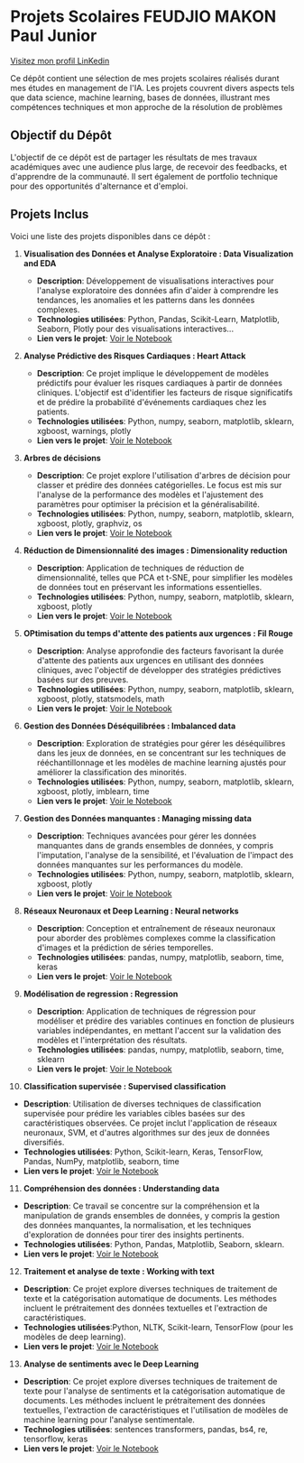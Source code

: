 # Projets Scolaires FEUDJIO MAKON Paul Junior
[Visitez mon profil LinKedin](https://www.linkedin.com/in/paul-junior-f-39a748296/)


Ce dépôt contient une sélection de mes projets scolaires réalisés durant mes études en management de l'IA. Les projets couvrent divers aspects tels que data science, machine learning, bases de données, illustrant mes compétences techniques et mon approche de la résolution de problèmes

## Objectif du Dépôt
L'objectif de ce dépôt est de partager les résultats de mes travaux académiques avec une audience plus large, de recevoir des feedbacks, et d'apprendre de la communauté. Il sert également de portfolio technique pour des opportunités d'alternance et d'emploi.

## Projets Inclus
Voici une liste des projets disponibles dans ce dépôt :

1. **Visualisation des Données et Analyse Exploratoire : Data Visualization and EDA**
   - **Description**: Développement de visualisations interactives pour l'analyse exploratoire des données afin d'aider à comprendre les tendances, les anomalies et les patterns dans les données complexes.
   - **Technologies utilisées**: Python, Pandas, Scikit-Learn, Matplotlib, Seaborn, Plotly pour des visualisations interactives...
   - **Lien vers le projet**: [Voir le Notebook](Data_Visualization_and_EDA.ipynb)

2. **Analyse Prédictive des Risques Cardiaques : Heart Attack**
   - **Description**: Ce projet implique le développement de modèles prédictifs pour évaluer les risques cardiaques à partir de données cliniques. L'objectif est d'identifier les facteurs de risque significatifs et de prédire la probabilité d'événements cardiaques chez les patients.
   - **Technologies utilisées**: Python, numpy, seaborn, matplotlib, sklearn, xgboost, warnings, plotly
   - **Lien vers le projet**: [Voir le Notebook](heart_attack_model_prediction.ipynb)

3. **Arbres de décisions**
   - **Description**: Ce projet explore l'utilisation d'arbres de décision pour classer et prédire des données catégorielles. Le focus est mis sur l'analyse de la performance des modèles et l'ajustement des paramètres pour optimiser la précision et la généralisabilité.
   - **Technologies utilisées**: Python, numpy, seaborn, matplotlib, sklearn, xgboost, plotly, graphviz, os
   - **Lien vers le projet**: [Voir le Notebook](decision_trees_lab.ipynb)
  
4. **Réduction de Dimensionnalité des images : Dimensionality reduction**
   - **Description**: Application de techniques de réduction de dimensionnalité, telles que PCA et t-SNE, pour simplifier les modèles de données tout en préservant les informations essentielles.
   - **Technologies utilisées**: Python, numpy, seaborn, matplotlib, sklearn, xgboost, plotly
   - **Lien vers le projet**: [Voir le Notebook](dimensionality_reduction_lab.ipynb)

5. **OPtimisation du temps d'attente des patients aux urgences : Fil Rouge**
   - **Description**: Analyse approfondie des facteurs favorisant la durée d'attente des patients aux urgences en utilisant des données cliniques, avec l'objectif de développer des stratégies prédictives basées sur des preuves.
   - **Technologies utilisées**: Python, numpy, seaborn, matplotlib, sklearn, xgboost, plotly, statsmodels, math
   - **Lien vers le projet**: [Voir le Notebook](fil_rouge.ipynb)

6. **Gestion des Données Déséquilibrées : Imbalanced data**
   - **Description**: Exploration de stratégies pour gérer les déséquilibres dans les jeux de données, en se concentrant sur les techniques de rééchantillonnage et les modèles de machine learning ajustés pour améliorer la classification des minorités.
   - **Technologies utilisées**: Python, numpy, seaborn, matplotlib, sklearn, xgboost, plotly, imblearn, time
   - **Lien vers le projet**: [Voir le Notebook](imbalanced_data_lab.ipynb)
  
7. **Gestion des Données manquantes : Managing missing data**
   - **Description**: Techniques avancées pour gérer les données manquantes dans de grands ensembles de données, y compris l'imputation, l'analyse de la sensibilité, et l'évaluation de l'impact des données manquantes sur les performances du modèle.
   - **Technologies utilisées**: Python, numpy, seaborn, matplotlib, sklearn, xgboost, plotly
   - **Lien vers le projet**: [Voir le Notebook](managing_missing_data_lab.ipynb)
  
8. **Réseaux Neuronaux et Deep Learning : Neural networks**
   - **Description**: Conception et entraînement de réseaux neuronaux pour aborder des problèmes complexes comme la classification d'images et la prédiction de séries temporelles.
   - **Technologies utilisées**: pandas, numpy, matplotlib, seaborn, time, keras
   - **Lien vers le projet**: [Voir le Notebook](neural_networks_lab.ipynb)
  
9. **Modélisation de regression : Regression**
   - **Description**: Application de techniques de régression pour modéliser et prédire des variables continues en fonction de plusieurs variables indépendantes, en mettant l'accent sur la validation des modèles et l'interprétation des résultats.
   - **Technologies utilisées**: pandas, numpy, matplotlib, seaborn, time, sklearn
   - **Lien vers le projet**: [Voir le Notebook](regression.ipynb)
  
10. **Classification supervisée : Supervised classification**
   - **Description**: Utilisation de diverses techniques de classification supervisée pour prédire les variables cibles basées sur des caractéristiques observées. Ce projet inclut l'application de réseaux neuronaux, SVM, et d'autres algorithmes sur des jeux de données diversifiés.
   - **Technologies utilisées**: Python, Scikit-learn, Keras, TensorFlow, Pandas, NumPy, matplotlib, seaborn, time
   - **Lien vers le projet**: [Voir le Notebook](supervised_classification_lab.ipynb)
  
11. **Compréhension des données : Understanding data**
   - **Description**: Ce travail se concentre sur la compréhension et la manipulation de grands ensembles de données, y compris la gestion des données manquantes, la normalisation, et les techniques d'exploration de données pour tirer des insights pertinents.
   - **Technologies utilisées**: Python, Pandas, Matplotlib, Seaborn, sklearn.
   - **Lien vers le projet**: [Voir le Notebook](understanding_data_lab.ipynb)
  
12. **Traitement et analyse de texte : Working with text**
   - **Description**: Ce projet explore diverses techniques de traitement de texte et la catégorisation automatique de documents. Les méthodes incluent le prétraitement des données textuelles et l'extraction de caractéristiques.
   - **Technologies utilisées**:Python, NLTK, Scikit-learn, TensorFlow (pour les modèles de deep learning).
   - **Lien vers le projet**: [Voir le Notebook](working_with_text_lab.ipynb)
  
13. **Analyse de sentiments avec le Deep Learning**
   - **Description**: Ce projet explore diverses techniques de traitement de texte pour l'analyse de sentiments et la catégorisation automatique de documents. Les méthodes incluent le prétraitement des données textuelles, l'extraction de caractéristiques et l'utilisation de modèles de machine learning pour l'analyse sentimentale.
   - **Technologies utilisées**: sentences transformers, pandas, bs4, re, tensorflow, keras
   - **Lien vers le projet**: [Voir le Notebook](Analyse_sentiments.ipynb)
  
